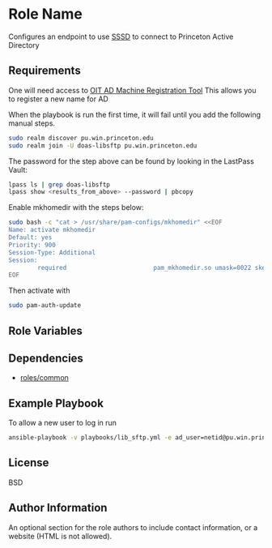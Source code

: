 Role Name
=========

Configures an endpoint to use [SSSD](https://ubuntu.com/server/docs/service-sssd) to connect to Princeton Active Directory

Requirements
------------

One will need access to [OIT AD Machine Registration Tool](https://tools.princeton.edu/Dept/) This allows you to register a new name for AD

When the playbook is run the first time, it will fail until you add the following manual steps.

```zsh
sudo realm discover pu.win.princeton.edu
sudo realm join -U doas-libsftp pu.win.princeton.edu
```

The password for the step above can be found by looking in the LastPass Vault:

```zsh
lpass ls | grep doas-libsftp
lpass show <results_from_above> --password | pbcopy

```

Enable mkhomedir with the steps below:

```zsh
sudo bash -c "cat > /usr/share/pam-configs/mkhomedir" <<EOF
Name: activate mkhomedir
Default: yes
Priority: 900
Session-Type: Additional
Session:
        required                        pam_mkhomedir.so umask=0022 skel=/etc/skel
EOF
```
Then activate with

```zsh
sudo pam-auth-update
```


Role Variables
--------------


Dependencies
------------

- [roles/common](roles/common)

Example Playbook
----------------

To allow a new user to log in run

```zsh
ansible-playbook -v playbooks/lib_sftp.yml -e ad_user=netid@pu.win.princeton.edu
```

License
-------

BSD

Author Information
------------------

An optional section for the role authors to include contact information, or a website (HTML is not allowed).
